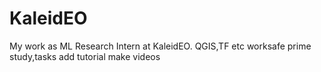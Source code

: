 # KaleidEO
My work as ML Research Intern at KaleidEO.
QGIS,TF etc 
worksafe prime
study,tasks
add tutorial make videos
